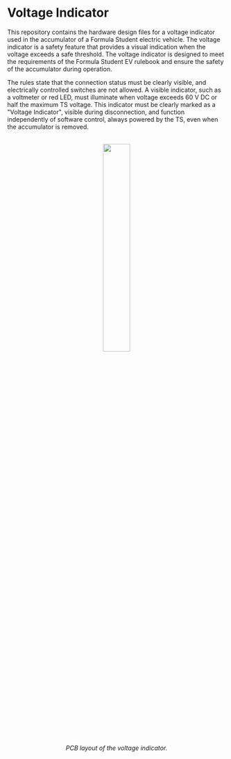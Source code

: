 # Voltage Indicator

This repository contains the hardware design files for a voltage indicator used in the accumulator of a Formula Student electric vehicle. The voltage indicator is a safety feature that provides a visual indication when the voltage exceeds a safe threshold. The voltage indicator is designed to meet the requirements of the Formula Student EV rulebook and ensure the safety of the accumulator during operation.

The rules state that the connection status must be clearly visible, and electrically controlled switches are not allowed. A visible indicator, such as a voltmeter or red LED, must illuminate when voltage exceeds 60 V DC or half the maximum TS voltage. This indicator must be clearly marked as a "Voltage Indicator", visible during disconnection, and function independently of software control, always powered by the TS, even when the accumulator is removed.

<br>
<div align="center">
  <img src="https://github.com/user-attachments/assets/4dafb345-ea53-452a-b635-855197d20006" width="35%"></img>
  <br><br>
  <em>PCB layout of the voltage indicator.</em>
</div>
<br>
